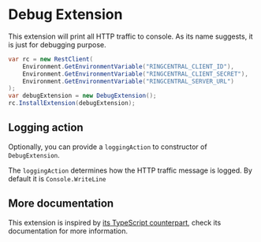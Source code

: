 # Debug Extension

This extension will print all HTTP traffic to console. As its name suggests, it is just for debugging purpose.

```cs
var rc = new RestClient(
    Environment.GetEnvironmentVariable("RINGCENTRAL_CLIENT_ID"),
    Environment.GetEnvironmentVariable("RINGCENTRAL_CLIENT_SECRET"),
    Environment.GetEnvironmentVariable("RINGCENTRAL_SERVER_URL")
);
var debugExtension = new DebugExtension();
rc.InstallExtension(debugExtension);
```


## Logging action

Optionally, you can provide a `loggingAction` to constructor of `DebugExtension`.

The `loggingAction` determines how the HTTP traffic message is logged. By default it is `Console.WriteLine`


## More documentation

This extension is inspired by [its TypeScript counterpart](https://github.com/ringcentral/ringcentral-extensible/tree/master/packages/extensions/debug), check its documentation for more information.
